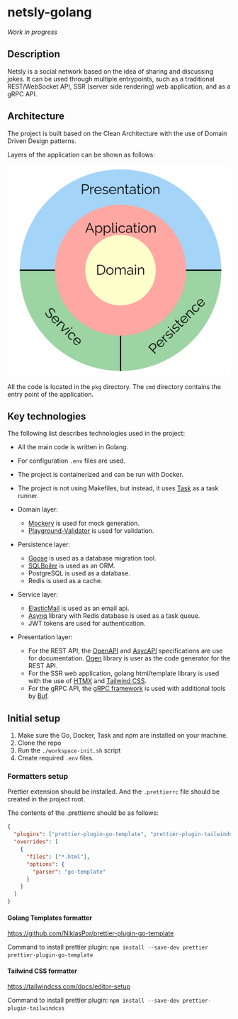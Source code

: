 # netsly-golang

_Work in progress_

## Description

Netsly is a social network based on the idea of sharing and discussing jokes. It can be used through multiple entrypoints, such as a traditional REST/WebSocket API, SSR (server side rendering) web application, and as a gRPC API.

## Architecture

The project is built based on the Clean Architecture with the use of Domain Driven Design patterns.

Layers of the application can be shown as follows:

![architecture diagram](images/architecture_circle_diagram.png)

All the code is located in the `pkg` directory. The `cmd` directory contains the entry point of the application.

## Key technologies

The following list describes technologies used in the project:

- All the main code is written in Golang.
- For configuration `.env` files are used.
- The project is containerized and can be run with Docker.
- The project is not using Makefiles, but instead, it uses [Task](https://taskfile.dev/) as a task runner.

- Domain layer:

  - [Mockery](https://github.com/vektra/mockery) is used for mock generation.
  - [Playground-Validator](https://github.com/go-playground/validator) is used for validation.

- Persistence layer:

  - [Goose](https://github.com/pressly/goose) is used as a database migration tool.
  - [SQLBoiler](https://github.com/volatiletech/sqlboiler) is used as an ORM.
  - PostgreSQL is used as a database.
  - Redis is used as a cache.

- Service layer:

  - [ElasticMail](https://elasticemail.com/) is used as an email api.
  - [Asynq](https://github.com/hibiken/asynq) library with Redis database is used as a task queue.
  - JWT tokens are used for authentication.

- Presentation layer:

  - For the REST API, the [OpenAPI](https://learn.openapis.org/) and [AsycAPI](https://www.asyncapi.com/en) specifications are use for documentation. [Ogen](https://github.com/ogen-go/ogen) library is user as the code generator for the REST API.
  - For the SSR web application, golang html/template library is used with the use of [HTMX](https://htmx.org/) and [Tailwind CSS](https://tailwindcss.com/).
  - For the gRPC API, the [gRPC framework](https://grpc.io/) is used with additional tools by [Buf](https://buf.build/).

## Initial setup

1. Make sure the Go, Docker, Task and npm are installed on your machine.
2. Clone the repo
3. Run the `./workspace-init.sh` script
4. Create required `.env` files.

### Formatters setup

Prettier extension should be installed. And the `.prettierrc` file should be created in the project root.

The contents of the .prettierrc should be as follows:

```json
{
  "plugins": ["prettier-plugin-go-template", "prettier-plugin-tailwindcss"],
  "overrides": [
    {
      "files": ["*.html"],
      "options": {
        "parser": "go-template"
      }
    }
  ]
}
```

#### Golang Templates formatter

https://github.com/NiklasPor/prettier-plugin-go-template

Command to install prettier plugin: `npm install --save-dev prettier prettier-plugin-go-template`

#### Tailwind CSS formatter

https://tailwindcss.com/docs/editor-setup

Command to install prettier plugin: `npm install --save-dev prettier-plugin-tailwindcss`
